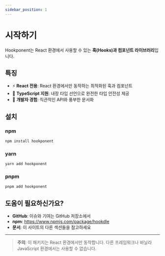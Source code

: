 ```yaml
---
sidebar_position: 1
---
```


# 시작하기

Hookponent는 React 환경에서 사용할 수 있는 **훅(Hooks)과 컴포넌트 라이브러리**입니다.

## 특징

- ⚡ **React 전용**: React 환경에서만 동작하는 최적화된 훅과 컴포넌트
- 📘 **TypeScript 지원**: 내장 타입 선언으로 완전한 타입 안전성 제공
- 🔧 **개발자 경험**: 직관적인 API와 풍부한 문서화

## 설치

### npm

```bash
npm install hookponent
```

### yarn

```bash
yarn add hookponent
```

### pnpm

```bash
pnpm add hookponent
```

## 도움이 필요하신가요?

- **GitHub**: 이슈와 기여는 GitHub 저장소에서
- **npm**: https://www.npmjs.com/package/hookdle
- **문서**: 이 사이트의 다른 섹션들을 참고하세요

---

> **주의**: 이 패키지는 React 환경에서만 동작합니다. 다른 프레임워크나 바닐라 JavaScript 환경에서는 사용할 수 없습니다.
